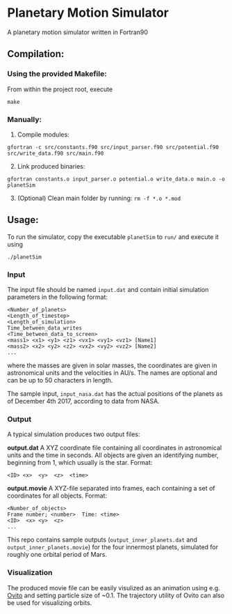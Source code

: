 # Planetary Motion Simulator

A planetary motion simulator written in Fortran90

## Compilation:

### Using the provided Makefile:
From within the project root, execute
```
make
```

### Manually:
1. Compile modules:
```
gfortran -c src/constants.f90 src/input_parser.f90 src/potential.f90 src/write_data.f90 src/main.f90
```
2. Link produced binaries:
```
gfortran constants.o input_parser.o potential.o write_data.o main.o -o planetSim
```
3. (Optional) Clean main folder by running: `rm -f *.o *.mod`


## Usage:

To run the simulator, copy the executable `planetSim` to `run/` and execute it using
```
./planetSim
```
### Input
The input file should be named `input.dat` and contain initial simulation parameters in the following format:
```
<Number_of_planets>
<Length_of_timestep>
<Length_of_simulation>
Time_between_data_writes
<Time_between_data_to_screen>
<mass1> <x1> <y1> <z1> <vx1> <vy1> <vz1> [Name1]
<mass2> <x2> <y2> <z2> <vx2> <vy2> <vz2> [Name2]
...
```
where the masses are given in solar masses, the coordinates are given in astronomical units and the velocities in AU/s. The names are optional and can be up to 50 characters in length.

The sample input, `input_nasa.dat` has the actual positions of the planets as of December 4th 2017, according to data from NASA.


### Output
A typical simulation produces two output files:

**output.dat**
A XYZ coordinate file containing all coordinates in astronomical units and the time in seconds. All objects are given an identifying number, beginning from 1, which usually is the star.
Format:
```
<ID> <x>  <y>  <z>  <time>
```

**output.movie**
A XYZ-file separated into frames, each containing a set of coordinates for all objects. 
Format:
```
<Number_of_objects>
Frame number; <number>  Time: <time>
<ID>  <x> <y>  <z>
...
```

This repo contains sample outputs (`output_inner_planets.dat` and `output_inner_planets.movie`) for the four innermost planets, simulated for roughly one orbital period of Mars.

### Visualization
The produced movie file can be easily visulized as an animation using e.g. [Ovito](https://www.ovito.org/) and setting particle size of ~0.1. The trajectory utility of Ovito can also be used for visualizing orbits.
